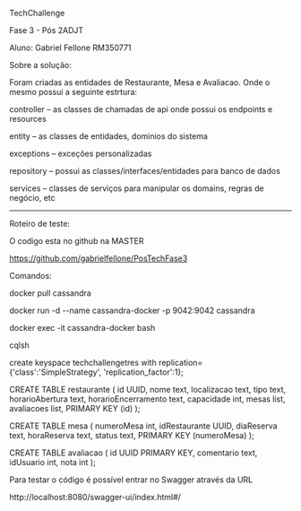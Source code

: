 
TechChallenge

Fase 3 - Pós 2ADJT

Aluno: Gabriel Fellone RM350771

Sobre a solução:

Foram criadas as entidades de Restaurante, Mesa e Avaliacao.
Onde o mesmo possui a seguinte estrtura:


controller – as classes de chamadas de api onde possui os endpoints e resources

entity – as classes de entidades, dominios do sistema

exceptions – exceções personalizadas

repository – possui as classes/interfaces/entidades para banco de dados

services – classes de serviços para manipular os domains, regras de negócio, etc

------------------


Roteiro de teste:

O codigo esta no github na MASTER

https://github.com/gabrielfellone/PosTechFase3


Comandos:

docker pull cassandra

docker run -d --name cassandra-docker -p 9042:9042 cassandra

docker exec -it cassandra-docker bash

cqlsh


create keyspace techchallengetres with replication={'class':'SimpleStrategy', 'replication_factor':1};



CREATE TABLE restaurante (
    id UUID,
    nome text,
    localizacao text,
    tipo text,
    horarioAbertura text,
    horarioEncerramento text,
    capacidade int,
    mesas list<int>,
    avaliacoes list<UUID>,
    PRIMARY KEY (id)
);


CREATE TABLE mesa (
    numeroMesa int,
    idRestaurante UUID,
    diaReserva text,
    horaReserva text,
    status text,
    PRIMARY KEY (numeroMesa)
);



CREATE TABLE avaliacao (
    id UUID PRIMARY KEY,
    comentario text,
    idUsuario int,
    nota int
);



Para testar o código é possível entrar no Swagger através da URL

http://localhost:8080/swagger-ui/index.html#/

